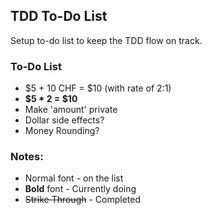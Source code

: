 ## TDD To-Do List
Setup to-do list to keep the TDD flow on track.

### To-Do List
- $5 + 10 CHF = $10 (with rate of 2:1)
- **$5 * 2 = $10**
- Make 'amount' private
- Dollar side effects?
- Money Rounding?
### Notes:
- Normal font - on the list
- **Bold** font - Currently doing
- ~~Strike Through~~ - Completed 